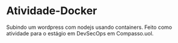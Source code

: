 # Atividade-Docker
Subindo um wordpress com nodejs usando containers. Feito como atividade para o estágio em DevSecOps em Compasso.uol.
